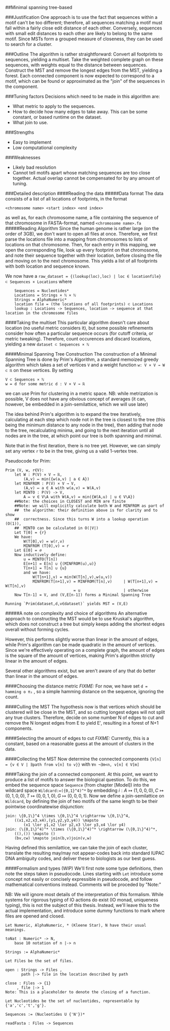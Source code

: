 ##Minimal spanning tree-based

###Justification
One approach is to use the fact that sequences within a motif can't be
too different; therefore, all sequences matching a motif must fall
within a fairly close edit distance of each other. Conversely, sequences
with small edit distances to each other are likely to belong to the same
motif. Since MSTs form a grouped measure of closeness, they can be used
to search for a cluster.

###Outline
The algorithm is rather straightforward: Convert all footprints to
sequences, yielding a multiset. Take the weighted complete graph on
these sequences, with weights equal to the distance between sequences.
Construct the MST and remove the longest edges from the MST, yielding 
a forest. Each connected component is now expected to correspond to a
motif, which can be found or approximated as the "join" of the sequences
in the component.

###Tuning factors
Decisions which need to be made in this algorithm are:
 * What metric to apply to the sequences.
 * How to decide how many edges to take away. This can be some constant,
   or based runtime on the dataset.
 * What join to use.
 
###Strengths
 * Easy to implement
 * Low computational complexity

###Weaknesses
 * Likely bad resolution
 * Cannot tell motifs apart whose matching sequences are too close
   together. Actual overlap cannot be compensated for by any amount of
   tuning.

###Detailed description
####Reading the data
#####Data format
The data consists of a list of all locations of footprints, in the
format 
```
<chromosome name> <start index> <end index>
```
as well as, for each chromosome name, a file containing the sequence of
that chromosome in FASTA-format, named `<chromosome name>.fa`
#####Reading Algorithm
Since the human genome is rather large (on the order of 3GB), we don't
want to open all files at once. Therefore, we first parse the locations
file into a mapping from chromosomes to lists of locations on that
chromosome.  Then, for each entry in this mapping, we open the
corresponding file, look up every footprint on that chromosome, and note
their sequence together with their location, before closing the file and
moving on to the next chromosome. This yields a list of all footprints
with both location and sequence known. 

We now have a `raw_dataset = {(lookup(loc),loc) | loc ∈ locationfile} ⊂ Sequences × Locations` where
```
    Sequences = Nucleotides*
    Locations = Strings × ℕ × ℕ
    Strings = AlphaNumeric*
    location file = (the locations of all footprints) ⊂ Locations
    lookup : Locations -> Sequences, location -> sequence at that location in the chromosome files
```

####Taking the multiset
This particular algorithm doesn't care about location (no useful metric
considers it), but some possible refinements consider how often a
particular sequence occurs (for cutoff criteria, or metric tweaking).
Therefore, count occurences and discard locations, yielding a new 
`dataset ⊂ Sequences × ℕ` 

####Minimal Spanning Tree Construction
The construction of a Minimal Spanning Tree is done by Prim's Algorithm,
a standard memoized greedy algorithm which takes a set of vertices `V` and a
weight function `w: V × V → W ⊂ ℝ` on these vertices. By setting 
```
V ⊂ Sequences × ℕ
w = d for some metric d : V × V → ℝ
```
we can use Prim for clustering in a metric space. NB: while metrization
is possible, V does not have any obvious concept of averages (it can,
however, be embedded in a join-semilattice, which we will use later)

The idea behind Prim's algorithm is to expand the tree iteratively,
calculating at each step which node not in the tree is closest to the
tree (this being the minimum distance to any node in the tree), then
adding that node to the tree, recalculating minima, and going to the
next iteration until all nodes are in the tree, at which point our tree
is both spanning and minimal.

Note that in the first iteration, there is no tree yet. However, we can
simply set any vertex `r` to be in the tree, giving us a valid 1-vertex
tree. 

Pseudocode for Prim:
```
Prim (V, w, r∈V):
    let W : P(V) × V → ℝ, 
        (A,v) ↦ min({w(a,v) | a ∈ A}) 
    let MINFROM : P(V) × V → V, 
        (A,v) ↦ a ∈ A with w(a,v) = W(A,v)
    let MINTO : P(V) -> V, 
        A ↦ v ∈ V\A with W(A,v) = min({W(A,u) | u ∈ V\A})
    ##Note: the choices in CLOSEST and MIN are finite
    ##Note: we will explicitly calculate both W and MINFROM as part of
    ##  the algorithm: their definition above is for clarity and to show
    ##  correctness. Since this turns W into a lookup operation (O(1)), 
    ##  MINTO can be calculated in O(|V|)
    Let T[0] = {r}
    We have:
        W(T[0],v) = w(r,v)
        MINFROM (T[0],v) = r
    Let E[0] = ∅
    Now inductively define:
        u = MINTO(T[n])
        E[n+1] = E[n] ∪ {(MINFROM(u),u)}
        T[n+1] = T[n] ∪ {u}
        and we have:
            W(T[n+1],v) = min(W(T[n],v),w(u,v))
            MINFROM(T[n+1],v) = MINFROM(T[n],v)     | W(T[n+1],v) = W(T[n],v)
                              = u                   | otherwise
    Now T[n-1] = V, and (V,E[n-1]) forms a Minimal Spanning Tree

Running `Prim(dataset,d,v∈dataset)` yields MST = (V,E)
```

#####A note on complexity and choice of algorithms
An alternative approach to constructing the MST would be to use
Kruskal's algorithm, which does not construct a tree but simply keeps
adding the shortest edges overall without forming cycles. 

However, this performs slightly worse than linear in the amount of
edges, while Prim's algorithm can be made quadratic in the amount of
vertices. Since we're effectively operating on a complete graph, the
amount of edges is the square of the amount of vertices, making Prim's
algorithm strictly linear in the amount of edges. 

Several other algorithms exist, but we aren't aware of any that do
better than linear in the amount of edges.

####Choosing the distance metric
*FIXME:* For now, we have set `d = hamming o π₁` , so a simple hamming
distance on the sequence, ignoring the count.

####Culling the MST
The hypothesis now is that vertices which should be clustered will be
close in the MST, and so cutting longest edges will not split any true
clusters. Therefore, decide on some number N of edges to cut and remove
the N longest edges from E to yield E′, resulting in a forest of N+1
components.

####Selecting the amount of edges to cut
*FIXME:* Currently, this is a constant, based on a reasonable guess at
the amount of clusters in the data.

####Collecting the MST
Now determine the connected components 
`{V[n] = {v ∈ V | ∃path from v[n] to v}}` with `∀n ¬∃m<n, v[n] ∈ V[m]`

####Taking the join of a connected component.
At this point, we want to produce a list of motifs to answer the
biological question. To do this, we embed the sequence space `Sequence`
(from chapter [Model]) into the wildcard space
`Wildcard:=({0,1}^4)^*` by embedding $i: A \mapsto (1,0,0,0), C
\mapsto (0,1,0,0), T \mapsto (0,0,1,0), G \mapsto (0,0,0,1)$. Now we
define a join-semilattice on `Wildcard`, by defining the join of two
motifs of the same length to be their pointwise coordinatewise
disjunction:
```
join: \{0,1\}^4 \times \{0,1\}^4 \rightarrow \{0,1\}^4,
    ((x1,x2,x3,x4),(y1,y2,y3,y4)) \mapsto 
        (x1 \lor y1,x2 \lor y2,x3 \lor y3,x4 \lor y4) 
join: (\{0,1\}^4)^* \times (\{0,1\}^4)^* \rightarrow (\{0,1\}^4)^*,
    ((),()) \mapsto ()
    (bv,cw) \mapsto join(b,v)join(v,w)
```

Having defined this semilattice, we can take the join of each cluster,
translate the resulting may/may not appear-codes back into standard
IUPAC DNA ambiguity codes, and deliver these to biologists as our best
guess.


####Formalism and types (WIP)
We'll first note some type definitions, then note the steps taken in
pseudocode. Lines starting with `Let` introduce some concept not easily
or concisely expressible in pseudocode, and follow mathematical
conventions instead. Comments will be proceded by "Note:"

NB: We will ignore most details of the interpretation of this
formalism. While systems for rigorous typing of IO actions do exist (IO
monad, uniqueness typing), this is not the subject of this thesis.
Instead, we'll leave this to the actual implementation, and introduce
some dummy functions to mark where files are opened and closed.
```
Let Numeric, AlphaNumeric, * (Kleene Star), N have their usual meanings.

toNat : Numeric* -> N,
    base 10 notation of n |-> n

Strings := AlphaNumeric*

Let Files be the set of files.

open : Strings -> Files , 
       path |-> file in the location described by path

close : Files -> {1}
     , file |-> 1 
Note: This is a placeholder to denote the closing of a function.

Let Nucleotides be the set of nucleotides, representable by
{'a','c','t','g'}. 

Sequences := (Nucleotides U {'N'})*

readFasta : Files -> Sequences

```
